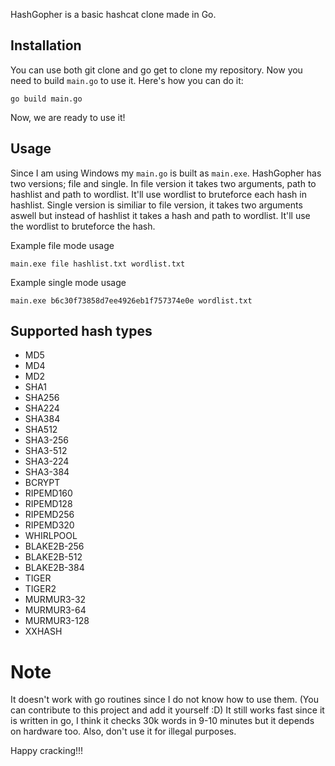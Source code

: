 HashGopher is a basic hashcat clone made in Go.

## Installation

You can use both git clone and go get to clone my repository. 
Now you need to build `main.go` to use it. Here's how you can do it:
```
go build main.go
```
Now, we are ready to use it!

## Usage

Since I am using Windows my `main.go` is built as `main.exe`. HashGopher has two versions; file and single. In file version it takes two arguments, path to hashlist and path to wordlist.
It'll use wordlist to bruteforce each hash in hashlist.
Single version is similiar to file version, it takes two arguments aswell but instead of hashlist it takes a hash and path to wordlist. It'll use the wordlist to bruteforce the hash.

Example file mode usage
```
main.exe file hashlist.txt wordlist.txt

```
Example single mode usage

```
main.exe b6c30f73858d7ee4926eb1f757374e0e wordlist.txt

```

## Supported hash types

+ MD5
+ MD4
+ MD2
+ SHA1
+ SHA256
+ SHA224
+ SHA384
+ SHA512
+ SHA3-256
+ SHA3-512
+ SHA3-224
+ SHA3-384
+ BCRYPT
+ RIPEMD160
+ RIPEMD128
+ RIPEMD256
+ RIPEMD320
+ WHIRLPOOL
+ BLAKE2B-256
+ BLAKE2B-512
+ BLAKE2B-384
+ TIGER
+ TIGER2
+ MURMUR3-32
+ MURMUR3-64
+ MURMUR3-128
+ XXHASH

 # Note

 It doesn't work with go routines since I do not know how to use them. (You can contribute to this project and add it yourself :D)
 It still works fast since it is written in go, I think it checks 30k words in 9-10 minutes but it depends on hardware too.
 Also, don't use it for illegal purposes.

 Happy cracking!!!
